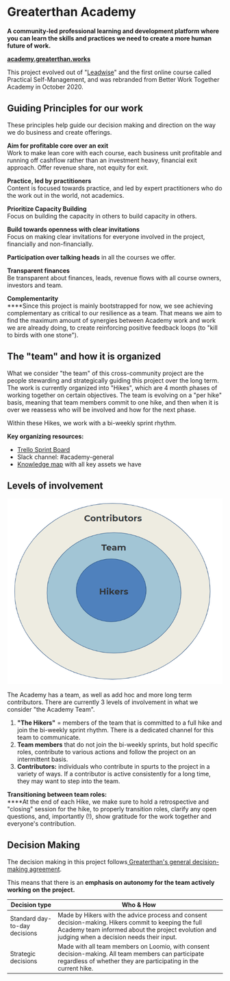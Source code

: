 # Greaterthan Academy

**A community-led professional learning and development platform where you can learn the skills and practices we need to create a more human future of work.**&#x20;

****[**academy.greaterthan.works** ](http://academy.greaterthan.works)****

This project evolved out of "[Leadwise](http://academy.leadwise.co)" and the first online course called Practical Self-Management, and was rebranded from Better Work Together Academy in October 2020.&#x20;

## Guiding Principles for our work

These principles help guide our decision making and direction on the way we do business and create offerings.

**Aim for profitable core over an exit** \
Work to make lean core with each course, each business unit profitable and running off cashflow rather than an investment heavy, financial exit approach. Offer revenue share, not equity for exit.

**Practice, led by practitioners** \
Content is focused towards practice, and led by expert practitioners who do the work out in the world, not academics.

**Prioritize Capacity Building** \
Focus on building the capacity in others to build capacity in others.

**Build towards openness with clear invitations** \
Focus on making clear invitations for everyone involved in the project, financially and non-financially.

**Participation over talking heads** in all the courses we offer.

**Transparent finances** \
Be transparent about finances, leads, revenue flows with all course owners, investors and team.

**Complementarity**\
****Since this project is mainly bootstrapped for now, we see achieving complementary as critical to our resilience as a team. That means we aim to find the maximum amount of synergies between Academy work and work we are already doing, to create reinforcing positive feedback loops (to "kill to birds with one stone").&#x20;

## The "team" and how it is organized

What we consider "the team" of this cross-community project are the people stewarding and strategically guiding this project over the long term. The work is currently organized into "Hikes", which are 4 month phases of working together on certain objectives. The team is evolving on a "per hike" basis, meaning  that team members commit to one hike, and then when it is over we reassess who will be involved and how for the next phase.&#x20;

Within these Hikes, we work with a bi-weekly sprint rhythm.&#x20;

**Key organizing resources:**

* [Trello Sprint Board](https://trello.com/b/C0IChuw2)
* Slack channel: #academy-general
* [Knowledge map](https://www.mindmeister.com/1206231748?t=AY8cAprpqD) with all key assets we have&#x20;

## Levels of involvement

![](<../.gitbook/assets/image (6) (1).png>)

The Academy has a team, as well as add hoc and more long term contributors. There are currently 3 levels of involvement in what we consider "the Academy Team".&#x20;

1. **"The Hikers"** = members of the team that is committed to a full hike and join the bi-weekly sprint rhythm. There is a dedicated channel for this team to communicate.&#x20;
2. **Team members** that do not join the bi-weekly sprints, but hold specific roles, contribute to various actions and follow the project on an intermittent basis.&#x20;
3. **Contributors:** individuals who contribute in spurts to the project in a variety of ways. If a contributor is active consistently for a long time, they may want to step into the team.

**Transitioning between team roles:** \
****At the end of each Hike, we make sure to hold a retrospective and "closing" session for the hike, to properly transition roles, clarify any open questions, and, importantly (!), show gratitude for the work together and everyone's contribution.&#x20;

## Decision Making

The decision making in this project follows[ Greaterthan's general decision-making agreement](../agreements/decision-making-agreement/).&#x20;

This means that there is an **emphasis on autonomy for the team actively working on the project.**&#x20;

| **Decision type**             | Who & How                                                                                                                                                                                               |
| ----------------------------- | ------------------------------------------------------------------------------------------------------------------------------------------------------------------------------------------------------- |
| Standard day-to-day decisions | Made by Hikers with the advice process and consent decision-making. Hikers commit to keeping the full Academy team informed about the project evolution and judging when a decision needs their input.  |
| Strategic decisions           | Made with all team members on Loomio, with consent decision-making. All team members can participate regardless of whether they are participating in the current hike.                                  |



